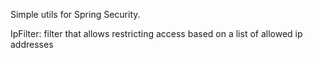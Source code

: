 Simple utils for Spring Security. 

IpFilter: filter that allows restricting access based on a list of allowed ip addresses
